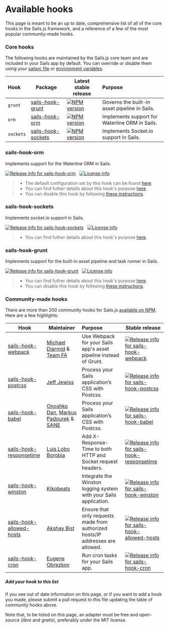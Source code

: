 # Available hooks


This page is meant to be an up to date, comprehensive list of all of the core hooks in the Sails.js framework, and a reference of a few of the most popular community-made hooks.

### Core hooks

The following hooks are maintained by the Sails.js core team and are included in your Sails app by default. You can override or disable them using your [sailsrc file](https://sailsjs.com/documentation/concepts/configuration/using-sailsrc-files) or [environment variables](https://sailsjs.com/documentation/concepts/configuration#?setting-sailsconfig-values-directly-using-environment-variables).

| Hook           | Package       | Latest stable release   | Purpose     |
|:---------------|---------------|-------------------------|:------------|
| `grunt`        | [sails-hook-grunt](https://npmjs.com/package/sails-hook-grunt)      | [![NPM version](https://badge.fury.io/js/sails-hook-grunt.png)](http://badge.fury.io/js/sails-hook-grunt)     | Governs the built-in asset pipeline in Sails.
| `orm`          | [sails-hook-orm](https://npmjs.com/package/sails-hook-orm)          | [![NPM version](https://badge.fury.io/js/sails-hook-orm.png)](http://badge.fury.io/js/sails-hook-orm)         | Implements support for Waterline ORM in Sails.
| `sockets`      | [sails-hook-sockets](https://npmjs.com/package/sails-hook-sockets)  | [![NPM version](https://badge.fury.io/js/sails-hook-sockets.png)](http://badge.fury.io/js/sails-hook-sockets) | Implements Socket.io support in Sails.

### sails-hook-orm

Implements support for the Waterline ORM in Sails.

[![Release info for sails-hook-orm](https://img.shields.io/npm/dm/sails-hook-orm.svg?style=plastic)](http://npmjs.com/package/sails-hook-orm) &nbsp; [![License info](https://img.shields.io/npm/l/sails-hook-orm.svg?style=plastic)](http://npmjs.com/package/sails-hook-orm)

> + The default configuration set by this hook can be found [here](https://www.npmjs.com/package/sails-hook-orm#implicit-defaults).
> + You can find futher details about this hook's purpose [here](https://www.npmjs.com/package/sails-hook-orm#purpose).
> + You can disable this hook by following [these instructions](https://www.npmjs.com/package/sails-hook-orm#can-i-disable-this-hook).


### sails-hook-sockets

Implements socket.io support in Sails.

[![Release info for sails-hook-sockets](https://img.shields.io/npm/dm/sails-hook-sockets.svg?style=plastic)](http://npmjs.com/package/sails-hook-sockets) &nbsp; [![License info](https://img.shields.io/npm/l/sails-hook-sockets.svg?style=plastic)](http://npmjs.com/package/sails-hook-sockets)

> + You can find futher details about this hook's purpose [here](https://www.npmjs.com/package/sails-hook-sockets#purpose).

### sails-hook-grunt

Implements support for the built-in asset pipeline and task runner in Sails.

[![Release info for sails-hook-grunt](https://img.shields.io/npm/dm/sails-hook-grunt.svg?style=plastic)](http://npmjs.com/package/sails-hook-grunt) &nbsp; [![License info](https://img.shields.io/npm/l/sails-hook-grunt.svg?style=plastic)](http://npmjs.com/package/sails-hook-grunt)

> + You can find futher details about this hook's purpose [here](https://www.npmjs.com/package/sails-hook-grunt#purpose).
> + You can disable this hook by following [these instructions](https://www.npmjs.com/package/sails-hook-grunt#can-i-disable-this-hook).


### Community-made hooks

There are more than 200 community hooks for Sails.js [available on NPM](https://www.npmjs.com/search?q=sails+hook). Here are a few highlights:

| Hook        | Maintainer  | Purpose        | Stable release |
|-------------|-------------|:---------------|----------------|
| [sails-hook-webpack](https://www.npmjs.com/package/sails-hook-webpack) | [Michael Diarmid](https://github.com/Salakar) &amp; [Team FA](http://teamfa.com/)| Use Webpack for your Sails app's asset pipeline instead of Grunt. | [![Release info for sails-hook-webpack](https://img.shields.io/npm/dm/sails-hook-webpack.svg?style=plastic)](http://npmjs.com/package/sails-hook-webpack)
| [sails-hook-postcss](https://www.npmjs.com/package/sails-hook-postcss) | [Jeff Jewiss](https://github.com/jeffjewiss)| Process your Sails application’s CSS with Postcss. | [![Release info for sails-hook-postcss](https://img.shields.io/npm/dm/sails-hook-postcss.svg?style=plastic)](http://npmjs.com/package/sails-hook-postcss)
| [sails-hook-babel](https://www.npmjs.com/package/sails-hook-babel) |  [Onoshko Dan](https://github.com/dangreen), [Markus Padourek](https://github.com/globegitter) &amp; [SANE](http://sanestack.com/) | Process your Sails application’s CSS with Postcss. | [![Release info for sails-hook-babel](https://img.shields.io/npm/dm/sails-hook-babel.svg?style=plastic)](http://npmjs.com/package/sails-hook-babel)
| [sails-hook-responsetime](https://www.npmjs.com/package/sails-hook-responsetime) | [Luis Lobo Borobia](https://github.com/luislobo)| Add X-Response-Time to both HTTP and Socket request headers. | [![Release info for sails-hook-responsetime](https://img.shields.io/npm/dm/sails-hook-responsetime.svg?style=plastic)](http://npmjs.com/package/sails-hook-responsetime)
| [sails-hook-winston](https://www.npmjs.com/package/sails-hook-winston) | [Kikobeats](https://github.com/Kikobeats) | Integrate the Winston logging system with your Sails application. | [![Release info for sails-hook-winston](https://img.shields.io/npm/dm/sails-hook-winston.svg?style=plastic)](http://npmjs.com/package/sails-hook-winston)
| [sails-hook-allowed-hosts](https://www.npmjs.com/package/sails-hook-allowed-hosts) | [Akshay Bist](https://github.com/elssar) | Ensure that only requests made from authorized hosts/IP addresses are allowed. | [![Release info for sails-hook-allowed-hosts](https://img.shields.io/npm/dm/sails-hook-allowed-hosts.svg?style=plastic)](http://npmjs.com/package/sails-hook-allowed-hosts)
| [sails-hook-cron](https://www.npmjs.com/package/sails-hook-cron) | [Eugene Obrezkov](https://github.com/ghaiklor) | Run cron tasks for your Sails app. | [![Release info for sails-hook-cron](https://img.shields.io/npm/dm/sails-hook-cron.svg?style=plastic)](http://npmjs.com/package/sails-hook-cron)


##### Add your hook to this list

If you see out of date information on this page, or if you want to add a hook you made, please submit a pull request to this file updating the table of community hooks above.

Note that, to be listed on this page, an adapter must be free and open-source (_libre_ and _gratis_), preferably under the MIT license.


<docmeta name="displayName" value="Available hooks">
